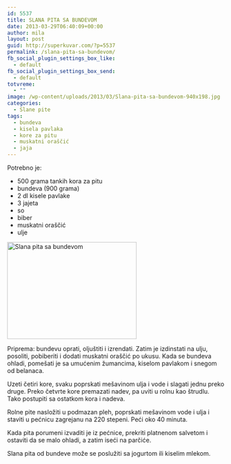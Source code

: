 ```yaml
---
id: 5537
title: SLANA PITA SA BUNDEVOM
date: 2013-03-29T06:40:09+00:00
author: mila
layout: post
guid: http://superkuvar.com/?p=5537
permalink: /slana-pita-sa-bundevom/
fb_social_plugin_settings_box_like:
  - default
fb_social_plugin_settings_box_send:
  - default
totvreme:
  - ""
image: /wp-content/uploads/2013/03/Slana-pita-sa-bundevom-940x198.jpg
categories:
  - Slane pite
tags:
  - bundeva
  - kisela pavlaka
  - kore za pitu
  - muskatni oraščić
  - jaja
---
```

Potrebno je:

  * 500 grama tankih kora za pitu
  * bundeva (900 grama)
  * 2 dl kisele pavlake
  * 3 jajeta
  * so
  * biber
  * muskatni oraščić
  * ulje

<img class="alignnone size-medium wp-image-5538" src="//superkuvar.com/wp-content/uploads/2013/03/Slana-pita-sa-bundevom-300x225.jpg" alt="Slana pita sa bundevom" width="300" height="225" /> 

Priprema: bundevu oprati, oljuštiti i izrendati. Zatim je izdinstati na ulju, posoliti, pobiberiti i dodati muskatni oraščić po ukusu. Kada se bundeva ohladi, pomešati je sa umućenim žumancima, kiselom pavlakom i snegom od belanaca.

Uzeti četiri kore, svaku poprskati mešavinom ulja i vode i slagati jednu preko druge. Preko četvrte kore premazati nadev, pa uviti u rolnu kao štrudlu. Tako postupiti sa ostatkom kora i nadeva.

Rolne pite nasložiti u podmazan pleh, poprskati mešavinom vode i ulja i staviti u pećnicu zagrejanu na 220 stepeni. Peći oko 40 minuta.

Kada pita porumeni izvaditi je iz pećnice, prekriti platnenom salvetom i ostaviti da se malo ohladi, a zatim iseći na parčiće.

Slana pita od bundeve može se poslužiti sa jogurtom ili kiselim mlekom.